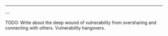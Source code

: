 
---

--

TODO: Write about the deep wound of vulnerability from oversharing and connecting with others. Vulnerability hangovers. 

